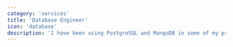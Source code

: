 ```yaml
---
category: 'services'
title: 'Database Engineer'
icon: 'database'
description: 'I have been using PostgreSQL and MongoDB in some of my projects that needed a databases. I also integrate my PostgreSQL with Prisma and Mongoose in case of MongoDB to access my databases easily.'
---
```

